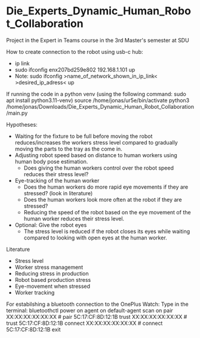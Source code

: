 # Die_Experts_Dynamic_Human_Robot_Collaboration
Project in the Expert in Teams course in the 3rd Master's semester at SDU



How to create connection to the robot using usb-c hub:
- ip link
- sudo ifconfig enx207bd259e802 192.168.1.101 up
- Note: sudo ifconfig >name_of_network_shown_in_ip_link< >desired_ip_adress< up


If running the code in a python venv (using the following command: sudo apt install python3.11-venv)
source /home/jonas/ur5e/bin/activate
python3 /home/jonas/Downloads/Die_Experts_Dynamic_Human_Robot_Collaboration/main.py


Hypotheses:
- Waiting for the fixture to be full before moving the robot reduces/increases the workers stress level compared to gradually moving the parts to the tray as the come in.
- Adjusting robot speed based on distance to human workers using human body pose estimation. 
    - Does giving the human workers control over the robot speed reduces their stress level?
- Eye-tracking of the human worker
    - Does the human workers do more rapid eye movements if they are stressed? (look in literature) 
    - Does the human workers look more often at the robot if they are stressed?
    - Reducing the speed of the robot based on the eye movement of the human worker reduces their stress level.
- Optional: Give the robot eyes
    - The stress level is reduced if the robot closes its eyes while waiting compared to looking with open eyes at the human worker.


Literature
- Stress level
- Worker stress management
- Reducing stress in production
- Robot based production stress
- Eye-movement when stressed
- Worker tracking




For estabilshing a bluetooth connection to the OnePlus Watch: Type in the terminal:
bluetoothctl
power on
agent on
default-agent
scan on
pair XX:XX:XX:XX:XX:XX # pair 5C:17:CF:8D:12:1B
trust XX:XX:XX:XX:XX:XX # trust 5C:17:CF:8D:12:1B
connect XX:XX:XX:XX:XX:XX # connect 5C:17:CF:8D:12:1B
exit
